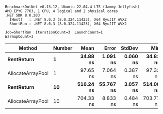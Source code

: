```

BenchmarkDotNet v0.13.12, Ubuntu 22.04.4 LTS (Jammy Jellyfish)
AMD EPYC 7763, 1 CPU, 4 logical and 2 physical cores
.NET SDK 8.0.203
  [Host]   : .NET 8.0.3 (8.0.324.11423), X64 RyuJIT AVX2
  ShortRun : .NET 8.0.3 (8.0.324.11423), X64 RyuJIT AVX2

Job=ShortRun  IterationCount=3  LaunchCount=1  
WarmupCount=3  

```
| Method            | Number | Mean      | Error     | StdDev   | Min       | Max       | Allocated |
|------------------ |------- |----------:|----------:|---------:|----------:|----------:|----------:|
| **RentReturn**        | **1**      |  **34.88 ns** |  **1.091 ns** | **0.060 ns** |  **34.81 ns** |  **34.93 ns** |         **-** |
| AllocateArrayPool | 1      |  97.65 ns |  7.064 ns | 0.387 ns |  97.32 ns |  98.08 ns |         - |
| **RentReturn**        | **10**     | **516.24 ns** | **55.767 ns** | **3.057 ns** | **514.08 ns** | **519.74 ns** |         **-** |
| AllocateArrayPool | 10     | 704.33 ns |  8.833 ns | 0.484 ns | 703.77 ns | 704.64 ns |         - |
